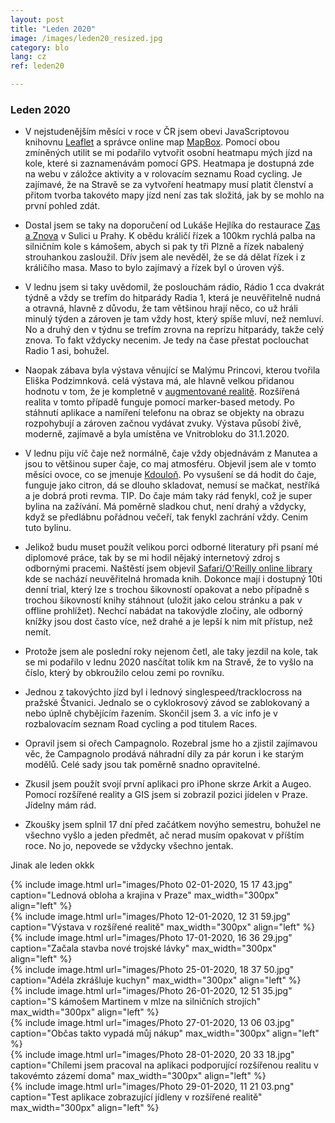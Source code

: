 ```yaml
---
layout: post
title: "Leden 2020"
image: /images/leden20_resized.jpg
category: blo
lang: cz
ref: leden20

---
```

 
 <h3>Leden 2020</h3>

- V nejstudenějším měsíci v roce v ČR jsem obevi JavaScriptovou knihovnu [Leaflet](https://leafletjs.com/index.html) a správce online map [MapBox](https://www.mapbox.com/). Pomocí obou zmíněných utilit se mi podařilo vytvořit osobní heatmapu mých jízd na kole, které si zaznamenávám pomocí GPS. Heatmapa je dostupná zde na webu v záložce aktivity a v rolovacím seznamu Road cycling. Je zajímavé, že na Stravě se za vytvoření heatmapy musí platit členství a přitom tvorba takovéto mapy jízd není zas tak složitá, jak by se mohlo na první pohled zdát. 

- Dostal jsem se taky na doporučení od Lukáše Hejlíka do restaurace [Zas a Znova](https://zasaznova.cz/) v Sulici u Prahy. K obědu králičí řízek a 100km rychlá palba na silničním kole s kámošem, abych si pak ty tři Plzně a řízek nabalený strouhankou zasloužil. Dřív jsem ale nevěděl, že se dá dělat řízek i z králičího masa. Maso to bylo zajímavý a řízek byl o úroven výš.

- V lednu jsem si taky uvědomil, že poslouchám rádio, Rádio 1 cca dvakrát týdně a vždy se trefím do hitparády Radia 1, která je neuvěřitelně nudná a otravná, hlavně z důvodu, že tam většinou hrají něco, co už hráli minulý týden a zároven je tam vždy host, který spíše mluví, než nemluví. No a druhý den v týdnu se trefím zrovna na reprízu hitparády, takže celý znova. To fakt vždycky necenim. Je tedy na čase přestat poclouchat Radio 1 asi, bohužel.

- Naopak zábava byla výstava věnující se Malýmu Princovi, kterou tvořila Eliška Podzimnková. celá výstava má, ale hlavně velkou přidanou hodnotu v tom, že je kompletně v [augmentované realitě](https://cs.wikipedia.org/wiki/Roz%C5%A1%C3%AD%C5%99en%C3%A1_realita). Rozšířená realita v tomto případě funguje pomocí marker-based metody. Po stáhnutí aplikace a namíření telefonu na obraz se objekty na obrazu rozpohybují a zároven začnou vydávat zvuky. Výstava působí živě, moderně, zajímavě a byla umístěna ve Vnitrobloku do 31.1.2020.

- V lednu piju víč čaje než normálně, čaje vždy objednávám z Manutea a jsou to většinou super čaje, co maj atmosféru. Objevil jsem ale v tomto měsíci ovoce, co se jmenuje [Kdouloň](https://cs.wikipedia.org/wiki/Kdoulo%C5%88_obecn%C3%A1). Po vysušení se dá hodit do čaje, funguje jako citron, dá se dlouho skladovat, nemusí se mačkat, nestříká a je dobrá proti revma. TIP. Do čaje mám taky rád fenykl, což je super bylina na zažívání. Má poměrně sladkou chut, není drahý a vždycky, když se předlábnu pořádnou večeří, tak fenykl zachrání vždy. Cenim tuto bylinu.

- Jelikož budu muset použít velikou porci odborné literatury při psaní mé diplomové práce, tak by se mi hodil nějaký internetový zdroj s odbornými pracemi. Naštěstí jsem objevil [Safari/O'Reilly online library](https://www.oreilly.com/) kde se nachází neuvěřitelná hromada knih. Dokonce mají i dostupný 10ti denní trial, který lze s trochou šikovností opakovat a nebo případně s trochou šikovností knihy stáhnout (uložit jako celou stránku a pak v offline prohlížet). Nechcí nabádat na takovýdle zločiny, ale odborný knížky jsou dost často více, než drahé a je lepší k nim mít přístup, než nemít. 

- Protože jsem ale poslední roky nejenom četl, ale taky jezdil na kole, tak se mi podařilo v lednu 2020 nasčítat tolik km na Stravě, že to vyšlo na číslo, který by obkroužilo celou zemi po rovníku. 

- Jednou z takovýchto jízd byl i lednový singlespeed/tracklocross na pražské Štvanici. Jednalo se o cyklokrosový závod se zablokovaný a nebo úplně chybějícím řazením. Skončil jsem 3. a víc info je v rozbalovacím seznam Road cycling a pod titulem Races.


- Opravil jsem si ořech Campagnolo. Rozebral jsme ho a zjistil zajímavou věc, že Campagnolo prodává náhradní díly za pár korun i ke starým modělů. Celé sady jsou tak poměrně snadno opravitelné.

- Zkusil jsem použít svojí první aplikaci pro iPhone skrze Arkit a Augeo. Pomocí rozšířené reality a GIS jsem si zobrazil pozici jídelen v Praze. Jídelny mám rád.

- Zkoušky jsem splnil 17 dní před začátkem novýho semestru, bohužel ne všechno vyšlo a jeden předmět, ač nerad musím opakovat v příštím roce. No jo, nepovede se vždycky všechno jentak. 


Jinak ale leden okkk

{% include image.html url="images/Photo 02-01-2020, 15 17 43.jpg" caption="Lednová obloha a krajina v Praze" max_width="300px" align="left" %}
<br>
{% include image.html url="images/Photo 12-01-2020, 12 31 59.jpg" caption="Výstava v rozšířené realitě" max_width="300px" align="left" %}
<br>
{% include image.html url="images/Photo 17-01-2020, 16 36 29.jpg" caption="Začala stavba nové trojské lávky" max_width="300px" align="left" %}
<br>
{% include image.html url="images/Photo 25-01-2020, 18 37 50.jpg" caption="Adéla zkrášluje kuchyn" max_width="300px" align="left" %}
<br>
{% include image.html url="images/Photo 26-01-2020, 12 51 35.jpg" caption="S kámošem Martinem v mlze na silničních strojích" max_width="300px" align="left" %}
<br>
{% include image.html url="images/Photo 27-01-2020, 13 06 03.jpg" caption="Občas takto vypadá můj nákup" max_width="300px" align="left" %}
<br>
{% include image.html url="images/Photo 28-01-2020, 20 33 18.jpg" caption="Chílemi jsem pracoval na aplikaci podporující rozšířenou realitu v takovémto zázemí doma" max_width="300px" align="left" %}
<br>
{% include image.html url="images/Photo 29-01-2020, 11 21 03.png" caption="Test aplikace zobrazující jídleny v rozšířené realitě" max_width="300px" align="left" %}
